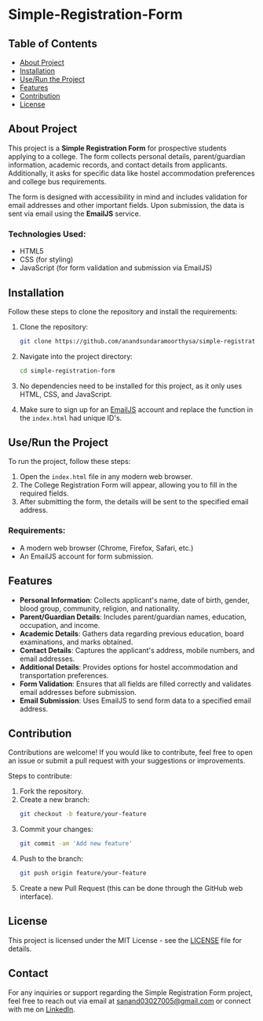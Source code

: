 # Simple-Registration-Form

## Table of Contents
- [About Project](#about-project)
- [Installation](#installation)
- [Use/Run the Project](#userun-the-project)
- [Features](#features)
- [Contribution](#contribution)
- [License](#license)

## About Project
This project is a **Simple Registration Form** for prospective students applying to a college. The form collects personal details, parent/guardian information, academic records, and contact details from applicants. Additionally, it asks for specific data like hostel accommodation preferences and college bus requirements.

The form is designed with accessibility in mind and includes validation for email addresses and other important fields. Upon submission, the data is sent via email using the **EmailJS** service.

### Technologies Used:
- HTML5
- CSS (for styling)
- JavaScript (for form validation and submission via EmailJS)

## Installation

Follow these steps to clone the repository and install the requirements:

1. Clone the repository:
   ```bash
   git clone https://github.com/anandsundaramoorthysa/simple-registration-form.git
   ```
2. Navigate into the project directory:
   ```bash
   cd simple-registration-form
   ```
3. No dependencies need to be installed for this project, as it only uses HTML, CSS, and JavaScript.

4. Make sure to sign up for an [EmailJS](https://www.emailjs.com/) account and replace the function in the `index.html` had unique ID's.

## Use/Run the Project

To run the project, follow these steps:

1. Open the `index.html` file in any modern web browser.
2. The College Registration Form will appear, allowing you to fill in the required fields.
3. After submitting the form, the details will be sent to the specified email address.

### Requirements:
- A modern web browser (Chrome, Firefox, Safari, etc.)
- An EmailJS account for form submission.

## Features

- **Personal Information**: Collects applicant's name, date of birth, gender, blood group, community, religion, and nationality.
- **Parent/Guardian Details**: Includes parent/guardian names, education, occupation, and income.
- **Academic Details**: Gathers data regarding previous education, board examinations, and marks obtained.
- **Contact Details**: Captures the applicant's address, mobile numbers, and email addresses.
- **Additional Details**: Provides options for hostel accommodation and transportation preferences.
- **Form Validation**: Ensures that all fields are filled correctly and validates email addresses before submission.
- **Email Submission**: Uses EmailJS to send form data to a specified email address.

## Contribution

Contributions are welcome! If you would like to contribute, feel free to open an issue or submit a pull request with your suggestions or improvements.

Steps to contribute:
1. Fork the repository.
2. Create a new branch:
   ```bash
   git checkout -b feature/your-feature
   ```
3. Commit your changes:
   ```bash
   git commit -am 'Add new feature'
   ```
4. Push to the branch:
   ```bash
   git push origin feature/your-feature
   ```
5. Create a new Pull Request (this can be done through the GitHub web interface).

## License

This project is licensed under the MIT License - see the [LICENSE](https://github.com/anandsundaramoorthysa/Simple-Registration-Form/blob/main/LICENSE.txt) file for details.

## Contact

For any inquiries or support regarding the Simple Registration Form project, feel free to reach out via email at [sanand03027005@gmail.com](mailto:sanand03027005@gmail.com?subject=Inquiry%20about%20Simple%20Registration%20Form%20Project) or connect with me on [LinkedIn](https://www.linkedin.com/in/anandsundaramoorthysa/).

